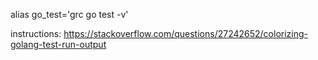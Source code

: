 alias go_test='grc go test -v'

instructions: https://stackoverflow.com/questions/27242652/colorizing-golang-test-run-output
